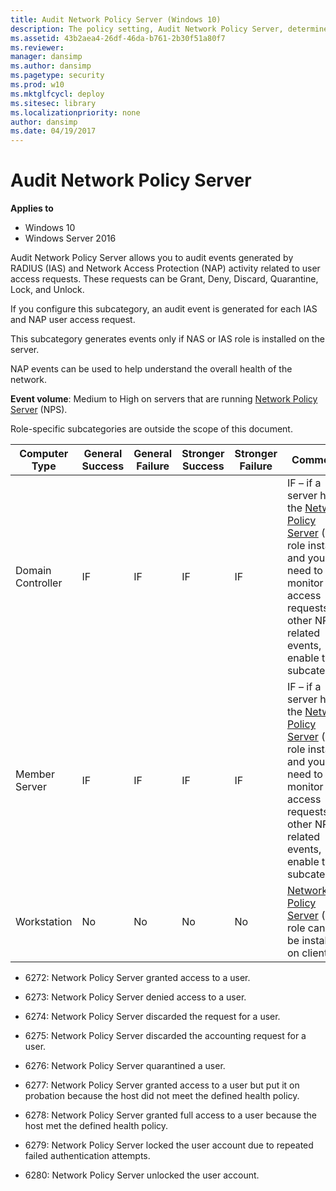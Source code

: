 ```yaml
---
title: Audit Network Policy Server (Windows 10)
description: The policy setting, Audit Network Policy Server, determines if audit events are generated for RADIUS (IAS) and NAP activity on user access requests.
ms.assetid: 43b2aea4-26df-46da-b761-2b30f51a80f7
ms.reviewer:
manager: dansimp
ms.author: dansimp
ms.pagetype: security
ms.prod: w10
ms.mktglfcycl: deploy
ms.sitesec: library
ms.localizationpriority: none
author: dansimp
ms.date: 04/19/2017
---
```


# Audit Network Policy Server

**Applies to**
-   Windows 10
-   Windows Server 2016

Audit Network Policy Server allows you to audit events generated by RADIUS (IAS) and Network Access Protection (NAP) activity related to user access requests. These requests can be Grant, Deny, Discard, Quarantine, Lock, and Unlock.

If you configure this subcategory, an audit event is generated for each IAS and NAP user access request.

This subcategory generates events only if NAS or IAS role is installed on the server.

NAP events can be used to help understand the overall health of the network.

**Event volume**: Medium to High on servers that are running [Network Policy Server](https://msdn.microsoft.com/library/cc732912.aspx) (NPS).

Role-specific subcategories are outside the scope of this document.

| Computer Type     | General Success | General Failure | Stronger Success | Stronger Failure | Comments |
|-------------------|-----------------|-----------------|------------------|------------------|----------|
| Domain Controller | IF              | IF              | IF               | IF               | IF – if a server has the [Network Policy Server](https://msdn.microsoft.com/library/cc732912.aspx) (NPS) role installed and you need to monitor access requests and other NPS-related events, enable this subcategory. |
| Member Server     | IF              | IF              | IF               | IF               | IF – if a server has the [Network Policy Server](https://msdn.microsoft.com/library/cc732912.aspx) (NPS) role installed and you need to monitor access requests and other NPS-related events, enable this subcategory. |
| Workstation       | No              | No              | No               | No               | [Network Policy Server](https://msdn.microsoft.com/library/cc732912.aspx) (NPS) role cannot be installed on client OS. |

- 6272: Network Policy Server granted access to a user.

- 6273: Network Policy Server denied access to a user.

- 6274: Network Policy Server discarded the request for a user.

- 6275: Network Policy Server discarded the accounting request for a user.

- 6276: Network Policy Server quarantined a user.

- 6277: Network Policy Server granted access to a user but put it on probation because the host did not meet the defined health policy.

- 6278: Network Policy Server granted full access to a user because the host met the defined health policy.

- 6279: Network Policy Server locked the user account due to repeated failed authentication attempts.

- 6280: Network Policy Server unlocked the user account.
